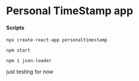 # Personal TimeStamp app

#### Scripts

`npx create-react-app personaltimestamp`

`npm start`

`npm i json-loader`

just testing for now
